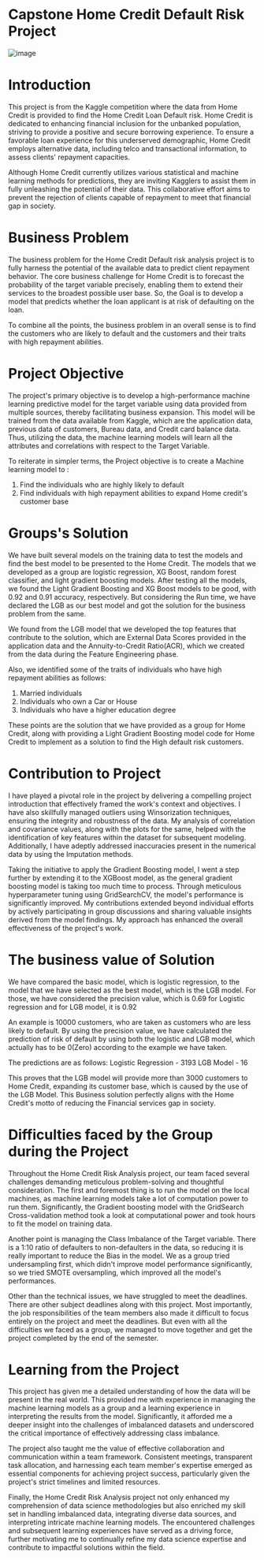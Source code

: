 # Capstone Home Credit Default Risk Project
![image](https://github.com/SaiAnognaChittudi/Capstone_Home_Credit_Default/assets/144569057/6129692c-1bf8-4695-878c-66b396abef5b)

# Introduction

This project is from the Kaggle competition where the data from Home Credit is provided to find the Home Credit Loan Default risk. Home Credit is dedicated to enhancing financial inclusion for the unbanked population, striving to provide a positive and secure borrowing experience. To ensure a favorable loan experience for this underserved demographic, Home Credit employs alternative data, including telco and transactional information, to assess clients' repayment capacities.

Although Home Credit currently utilizes various statistical and machine learning methods for predictions, they are inviting Kagglers to assist them in fully unleashing the potential of their data. This collaborative effort aims to prevent the rejection of clients capable of repayment to meet that financial gap in society.


# Business Problem

The business problem for the Home Credit Default risk analysis project is to fully harness the potential of the available data to predict client repayment behavior. The core business challenge for Home Credit is to forecast the probability of the target variable precisely, enabling them to extend their services to the broadest possible user base. So, the Goal is to develop a model that predicts whether the loan applicant is at risk of defaulting on the loan.

To combine all the points, the business problem in an overall sense is to find the customers who are likely to default and the customers and their traits with high repayment abilities.

# Project Objective

The project's primary objective is to develop a high-performance machine learning predictive model for the target variable using data provided from multiple sources, thereby facilitating business expansion. This model will be trained from the data available from Kaggle, which are the application data, previous data of customers, Bureau data, and Credit card balance data. Thus, utilizing the data, the machine learning models will learn all the attributes and correlations with respect to the Target Variable. 

 To reiterate in simpler terms, the Project objective is to create a Machine learning model to :
1. Find the individuals who are highly likely to default
2. Find individuals with high repayment abilities to expand Home credit's customer base


# Groups's Solution 

We have built several models on the training data to test the models and find the best model to be presented to the Home Credit. The models that we developed as a group are logistic regression, XG Boost, random forest classifier, and light gradient boosting models. After testing all the models, we found the Light Gradient Boosting and XG Boost models to be good, with 0.92 and 0.91 accuracy, respectively. But considering the Run time, we have declared the LGB as our best model and got the solution for the business problem from the same.

We found from the LGB model that we developed the top features that contribute to the solution, which are External Data Scores provided in the application data and the Annuity-to-Credit Ratio(ACR), which we created from the data during the Feature Engineering phase.

Also, we identified some of the traits of individuals who have high repayment abilities as follows:
1. Married individuals
2. Individuals who own a Car or House
3. Individuals who have a higher education degree

These points are the solution that we have provided as a group for Home Credit, along with providing a Light Gradient Boosting model code for Home Credit to implement as a solution to find the High default risk customers.


# Contribution to Project

I have played a pivotal role in the project by delivering a compelling project introduction that effectively framed the work's context and objectives. I have also skillfully managed outliers using Winsorization techniques, ensuring the integrity and robustness of the data. My analysis of correlation and covariance values, along with the plots for the same, helped with the identification of key features within the dataset for subsequent modeling. Additionally, I have adeptly addressed inaccuracies present in the numerical data by using the Imputation methods.

Taking the initiative to apply the Gradient Boosting model, I went a step further by extending it to the XGBoost model, as the general gradient boosting model is taking too much time to process. Through meticulous hyperparameter tuning using GridSearchCV, the model's performance is significantly improved. My contributions extended beyond individual efforts by actively participating in group discussions and sharing valuable insights derived from the model findings. My approach has enhanced the overall effectiveness of the project's work.


# The business value of Solution

We have compared the basic model, which is logistic regression, to the model that we have selected as the best model, which is the LGB model. For those, we have considered the precision value, which is 0.69 for Logistic regression and for LGB model, it is 0.92

An example is 10000 customers, who are taken as customers who are less likely to default. By using the precision value, we have calculated the prediction of risk of default by using both the logistic and LGB model, which actually has to be 0(Zero) according to the example we have taken.

The predictions are as follows:
Logistic Regression - 3193
LGB Model           - 16

This proves that the LGB model will provide more than 3000 customers to Home Credit, expanding its customer base, which is caused by the use of the LGB Model.
This Business solution perfectly aligns with the Home Credit's motto of reducing the Financial services gap in society.


# Difficulties faced by the Group during the Project

Throughout the Home Credit Risk Analysis project, our team faced several challenges demanding meticulous problem-solving and thoughtful consideration. The first and foremost thing is to run the model on the local machines, as machine learning models take a lot of computation power to run them. Significantly, the Gradient boosting model with the GridSearch Cross-validation method took a look at computational power and took hours to fit the model on training data. 

Another point is managing the Class Imbalance of the Target variable. There is a 1:10 ratio of defaulters to non-defaulters in the data, so reducing it is really important to reduce the Bias in the model. We as a group tried undersampling first, which didn't improve model performance significantly, so we tried SMOTE oversampling, which improved all the model's performances. 

Other than the technical issues, we have struggled to meet the deadlines. There are other subject deadlines along with this project. Most importantly, the job responsibilities of the team members also made it difficult to focus entirely on the project and meet the deadlines. But even with all the difficulties we faced as a group, we managed to move together and get the project completed by the end of the semester.


# Learning from the Project

This project has given me a detailed understanding of how the data will be present in the real world. This provided me with experience in managing the machine learning models as a group and a learning experience in interpreting the results from the model. Significantly, it afforded me a deeper insight into the challenges of imbalanced datasets and underscored the critical importance of effectively addressing class imbalance.

The project also taught me the value of effective collaboration and communication within a team framework. Consistent meetings, transparent task allocation, and harnessing each team member's expertise emerged as essential components for achieving project success, particularly given the project's strict timelines and limited resources.

Finally, the Home Credit Risk Analysis project not only enhanced my comprehension of data science methodologies but also enriched my skill set in handling imbalanced data, integrating diverse data sources, and interpreting intricate machine learning models. The encountered challenges and subsequent learning experiences have served as a driving force, further motivating me to continually refine my data science expertise and contribute to impactful solutions within the field.

